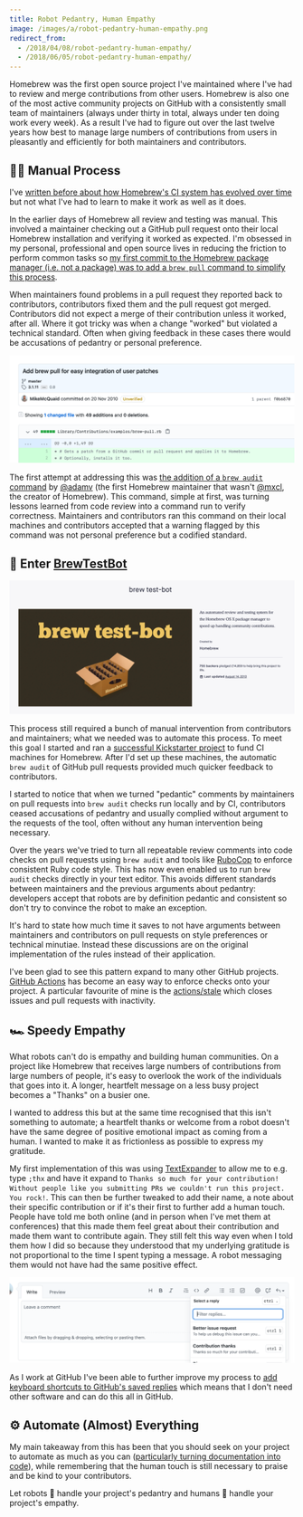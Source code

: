 ```yaml
---
title: Robot Pedantry, Human Empathy
image: /images/a/robot-pedantry-human-empathy.png
redirect_from:
  - /2018/04/08/robot-pedantry-human-empathy/
  - /2018/06/05/robot-pedantry-human-empathy/
---
```


Homebrew was the first open source project I've maintained where I've had to review and merge contributions from other users. Homebrew is also one of the most active community projects on GitHub with a consistently small team of maintainers (always under thirty in total, always under ten doing work every week). As a result I've had to figure out over the last twelve years how best to manage large numbers of contributions from users in pleasantly and efficiently for both maintainers and contributors.

## 👩‍💻 Manual Process

I've [written before about how Homebrew's CI system has evolved over time](/2017/09/29/homebrew-ci-evolution/) but not what I've had to learn to make it work as well as it does.

In the earlier days of Homebrew all review and testing was manual. This involved a maintainer checking out a GitHub pull request onto their local Homebrew installation and verifying it worked as expected. I'm obsessed in my personal, professional and open source lives in reducing the friction to perform common tasks so [my first commit to the Homebrew package manager (i.e. not a package) was to add a `brew pull` command to simplify this process](https://github.com/Homebrew/brew/commit/7933bd4e657ee82207914683d0e689c48465d83a).

When maintainers found problems in a pull request they reported back to contributors, contributors fixed them and the pull request got merged. Contributors did not expect a merge of their contribution unless it worked, after all. Where it got tricky was when a change "worked" but violated a technical standard. Often when giving feedback in these cases there would be accusations of pedantry or personal preference.

![brew pull command](/images/a/brew-pull.png)

The first attempt at addressing this was [the addition of a `brew audit` command](https://github.com/Homebrew/brew/commit/c51d74a2e36b9ca339a2b4ebd83c1c000e6f058b) by [@adamv](https://github.com/adamv) (the first Homebrew maintainer that wasn't [@mxcl](https://github.com/adamv), the creator of Homebrew). This command, simple at first, was turning lessons learned from code review into a command run to verify correctness. Maintainers and contributors ran this command on their local machines and contributors accepted that a warning flagged by this command was not personal preference but a codified standard.

## 🤖 Enter [BrewTestBot](https://github.com/BrewTestBot)

![brew-test-bot Kickstarter](/images/a/brew-test-bot-kickstarter.png)

This process still required a bunch of manual intervention from contributors and maintainers; what we needed was to automate this process. To meet this goal I started and ran a [successful Kickstarter project](https://www.kickstarter.com/projects/homebrew/brew-test-bot) to fund CI machines for Homebrew. After I'd set up these machines, the automatic `brew audit` of GitHub pull requests provided much quicker feedback to contributors.

I started to notice that when we turned "pedantic" comments by maintainers on pull requests into `brew audit` checks run locally and by CI, contributors ceased accusations of pedantry and usually complied without argument to the requests of the tool, often without any human intervention being necessary.

Over the years we've tried to turn all repeatable review comments into code checks on pull requests using `brew audit` and tools like [RuboCop](https://github.com/rubocop-hq/rubocop) to enforce consistent Ruby code style. This has now even enabled us to run `brew audit` checks directly in your text editor. This avoids different standards between maintainers and the previous arguments about pedantry: developers accept that robots are by definition pedantic and consistent so don't try to convince the robot to make an exception.

It's hard to state how much time it saves to not have arguments between maintainers and contributors on pull requests on style preferences or technical minutiae. Instead these discussions are on the original implementation of the rules instead of their application.

I've been glad to see this pattern expand to many other GitHub projects. [GitHub Actions](https://github.com/features/actions) has become an easy way to enforce checks onto your project. A particular favourite of mine is the [actions/stale](https://github.com/actions/stale) which closes issues and pull requests with inactivity.

## 🏎 Speedy Empathy

What robots can't do is empathy and building human communities. On a project like Homebrew that receives large numbers of contributions from large numbers of people, it's easy to overlook the work of the individuals that goes into it. A longer, heartfelt message on a less busy project becomes a "Thanks" on a busier one.

I wanted to address this but at the same time recognised that this isn't something to automate; a heartfelt thanks or welcome from a robot doesn't have the same degree of positive emotional impact as coming from a human. I wanted to make it as frictionless as possible to express my gratitude.

My first implementation of this was using [TextExpander](https://textexpander.com/) to allow me to e.g. type `;thx` and have it expand to `Thanks so much for your contribution! Without people like you submitting PRs we couldn't run this project. You rock!`. This can then be further tweaked to add their name, a note about their specific contribution or if it's their first to further add a human touch. People have told me both online (and in person when I've met them at conferences) that this made them feel great about their contribution and made them want to contribute again. They still felt this way even when I told them how I did so because they understood that my underlying gratitude is not proportional to the time I spent typing a message. A robot messaging them would not have had the same positive effect.

![GitHub saved replies](/images/a/saved-replies.png)

As I work at GitHub I've been able to further improve my process to [add keyboard shortcuts to GitHub's saved replies](https://blog.github.com/2018-03-02-saved-replies-keyboard-shortcuts/) which means that I don't need other software and can do this all in GitHub.

## ⚙️ Automate (Almost) Everything

My main takeaway from this has been that you should seek on your project to automate as much as you can ([particularly turning documentation into code](https://github.blog/2015-10-06-runnable-documentation/)), while remembering that the human touch is still necessary to praise and be kind to your contributors.

Let robots 🤖 handle your project's pedantry and humans 🥰 handle your project's empathy.
